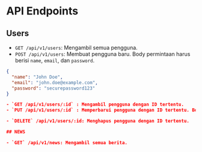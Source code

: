# API Endpoints

## Users

- `GET /api/v1/users`: Mengambil semua pengguna.
- `POST /api/v1/users`: Membuat pengguna baru. Body permintaan harus berisi `name`, `email`, dan `password`.

```json
{
  "name": "John Doe",
  "email": "john.doe@example.com",
  "password": "securepassword123"
}

- `GET /api/v1/users/:id` : Mengambil pengguna dengan ID tertentu.
- `PUT /api/v1/users/:id` : Memperbarui pengguna dengan ID tertentu. Body permintaan harus berisi name, email, dan      password yang baru.

- `DELETE` /api/v1/users/:id: Menghapus pengguna dengan ID tertentu.

## NEWS

- `GET` /api/v1/news: Mengambil semua berita.
```
